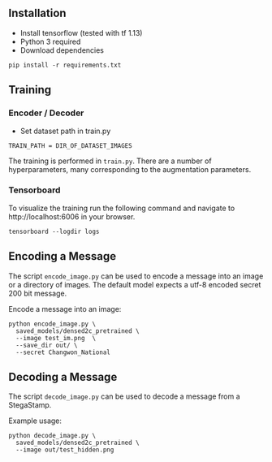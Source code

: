 

## Installation
- Install tensorflow (tested with tf 1.13)
- Python 3 required
- Download dependencies
```bash=
pip install -r requirements.txt
```

## Training
### Encoder / Decoder
- Set dataset path in train.py
```
TRAIN_PATH = DIR_OF_DATASET_IMAGES
```

The training is performed in `train.py`. There are a number of hyperparameters, many corresponding to the augmentation parameters.


### Tensorboard
To visualize the training run the following command and navigate to http://localhost:6006 in your browser.
```bash=
tensorboard --logdir logs
```

## Encoding a Message
The script `encode_image.py` can be used to encode a message into an image or a directory of images. The default model expects a utf-8 encoded secret 200 bit message.

Encode a message into an image:
```bash=
python encode_image.py \
  saved_models/densed2c_pretrained \
  --image test_im.png  \
  --save_dir out/ \
  --secret Changwon_National
```

## Decoding a Message
The script `decode_image.py` can be used to decode a message from a StegaStamp.

Example usage:
```bash=
python decode_image.py \
  saved_models/densed2c_pretrained \
  --image out/test_hidden.png

